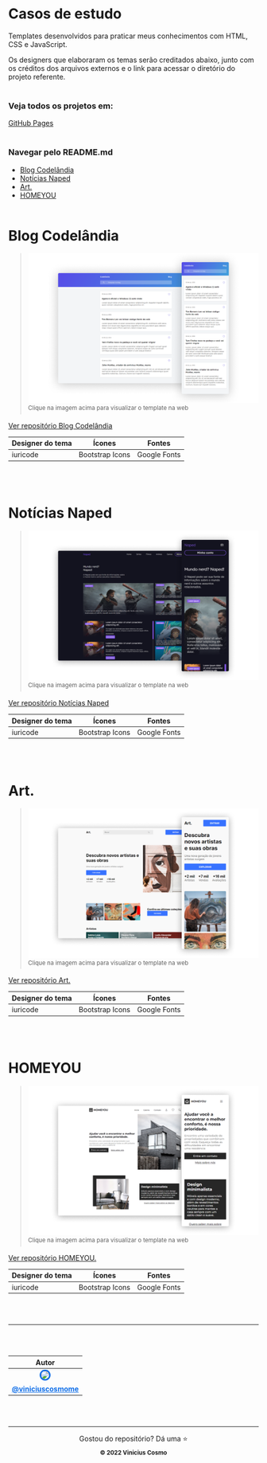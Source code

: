 # Casos de estudo

Templates desenvolvidos para praticar meus conhecimentos com HTML, CSS e JavaScript.

Os designers que elaboraram os temas serão creditados abaixo, junto com os créditos dos arquivos externos e o link para acessar o diretório do projeto referente.
<br /><br />

### Veja todos os projetos em:
[GitHub Pages](https://viniciuscosmome.github.io/casos-de-estudo/)
<br /><br />

### Navegar pelo README.md
* [Blog Codelândia](#blog-codelândia)
* [Notícias Naped](#notícias-naped)
* [Art.](#art)
* [HOMEYOU](#homeyou)
<br /><br />

# Blog Codelândia
>[![Blog Codelândia](assets/images/blog_codelandia.png)](https://viniciuscosmome.github.io/casos-de-estudo/learning/blog_codelandia/)
<sup  align=center>Clique na imagem acima para visualizar o template na web</sup>

[Ver repositório Blog Codelândia](https://github.com/viniciuscosmome/casos-de-estudo/tree/master/learning/blog_codelandia)

<table align=center>
    <thead>
        <tr>
            <th>Designer do tema</th>
            <th>Ícones</th>
            <th>Fontes</th>
        </tr>
    </thead>
    <tbody>
        <tr>
            <td>iuricode</td>
            <td>Bootstrap Icons</td>
            <td>Google Fonts</td>
        </tr>
    </tbody>
</table>
<br /><br />

# Notícias Naped
>[![Notícias Naped](assets/images/noticias_naped.png)](https://viniciuscosmome.github.io/casos-de-estudo/learning/noticias_naped/)
<sup align=center>Clique na imagem acima para visualizar o template na web</sup>

[Ver repositório Notícias Naped](https://github.com/viniciuscosmome/casos-de-estudo/tree/master/learning/noticias_naped)

<table align=center>
    <thead>
        <tr>
            <th>Designer do tema</th>
            <th>Ícones</th>
            <th>Fontes</th>
        </tr>
    </thead>
    <tbody>
        <tr>
            <td>iuricode</td>
            <td>Bootstrap Icons</td>
            <td>Google Fonts</td>
        </tr>
    </tbody>
</table>
<br /><br />

# Art.
>[![Art](assets/images/website_art.png)](https://viniciuscosmome.github.io/casos-de-estudo/learning/website_art/)
<sup align=center>Clique na imagem acima para visualizar o template na web</sup>

[Ver repositório Art.](https://github.com/viniciuscosmome/casos-de-estudo/tree/master/learning/website_art)

<table align=center>
    <thead>
        <tr>
            <th>Designer do tema</th>
            <th>Ícones</th>
            <th>Fontes</th>
        </tr>
    </thead>
    <tbody>
        <tr>
            <td>iuricode</td>
            <td>Bootstrap Icons</td>
            <td>Google Fonts</td>
        </tr>
    </tbody>
</table>
<br /><br />

# HOMEYOU
>[![HOMEYOU](assets/images/website_homeyou.png)](https://viniciuscosmome.github.io/casos-de-estudo/learning/website_homeyou/)
<sup align=center>Clique na imagem acima para visualizar o template na web</sup>

[Ver repositório HOMEYOU.](https://github.com/viniciuscosmome/casos-de-estudo/tree/master/learning/website_homeyou)

<table align=center>
    <thead>
        <tr>
            <th>Designer do tema</th>
            <th>Ícones</th>
            <th>Fontes</th>
        </tr>
    </thead>
    <tbody>
        <tr>
            <td>iuricode</td>
            <td>Bootstrap Icons</td>
            <td>Google Fonts</td>
        </tr>
    </tbody>
</table>
<br /><br />

<hr />
<br /><br />

<table>
    <thead>
        <tr>
            <th align=center>Autor</th>
        </tr>
    </thead>
    <tbody>
        <tr>
            <td align=center>
                <a href="https://github.com/viniciuscosmome">
                    <img
                        width="125"
                        src="https://avatars.githubusercontent.com/u/48590313?v=4"
                        style="max-width:100%;border-radius:50%;border:3px solid rgb(15, 110, 232);">
                </a>
            </td>
        </tr>
        <tr>
            <td align=center>
                <a
                    href="https://github.com/viniciuscosmome"
                    style="color: rgb(15, 110, 232);">
                    <strong>@viniciuscosmome</strong>
                </a>
            </td>
        </tr>
    </tbody>
</table>

<br><br>

<hr />

<p align=center>
    Gostou do repositório? Dá uma ⭐
    <br />
    <sub>
        <strong>&copy; 2022 Vinicius Cosmo</strong>
    </sub>
</p>